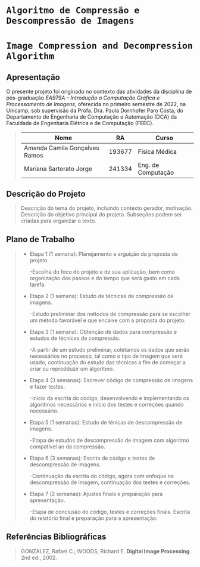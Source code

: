 # `Algoritmo de Compressão e Descompressão de Imagens`
# `Image Compression and Decompression Algorithm`

## Apresentação

O presente projeto foi originado no contexto das atividades da disciplina de pós-graduação *EA979A - Introdução a Computação Gráfica e Processamento de Imagens*, 
oferecida no primeiro semestre de 2022, na Unicamp, sob supervisão da Profa. Dra. Paula Dornhofer Paro Costa, do Departamento de Engenharia de Computação e Automação (DCA) da Faculdade de Engenharia Elétrica e de Computação (FEEC).

> |Nome  | RA | Curso|
> |--|--|--|
> | Amanda Camila Gonçalves Ramos  | 193677  | Física Médica|
> | Mariana Sartorato Jorge  | 241334  | Eng. de Computação|


## Descrição do Projeto
> Descrição do tema do projeto, incluindo contexto gerador, motivação.
> Descrição do objetivo principal do projeto.
> Subseções podem ser criadas para organizar o texto.

## Plano de Trabalho
> * Etapa 1 (1 semana): Planejamento e arguição da proposta de projeto. 
>     
>     -Escolha do foco do projeto e de sua aplicação, bem como organização dos passos e do tempo que será gasto em cada tarefa.
> * Etapa 2 (1 semana): Estudo de técnicas de compressão de imagens.
>     
>     -Estudo preliminar dos métodos de compressão para se escolher um método favorável e que encaixe com a proposta do projeto.
> * Etapa 3 (1 semana): Obtenção de dados para compressão e estudos de técnicas de compressão.
>     
>     -A partir de um estudo preliminar, coletamos os dados que serão necessários no processo, tal como o tipo de imagem que será usado, continuação do estudo das técnicas a fim de começar a criar ou reprodduzir um algoritmo.
> * Etapa 4 (3 semanas): Escrever código de compressão de imagens e fazer testes.
>     
>     -Início da escrita do código, desenvolvendo e implementando os algoritmos necessários e início dos testes e correções quando necessário.
> * Etapa 5 (1 semanas): Estudo de ténicas de descompressão de imagens.
>     
>     -Etapa de estudos de descompressão de imagem com algoritmo compatível ao da compressão.
> * Etapa 6 (3 semanas): Escrita de código e testes de descompressão de imagens.
>     
>     -Continuação da escrita do código, agora com enfoque na descompressão de imagem, continuação dos testes e correções. 
> * Etapa 7 (2 semanas): Ajustes finais e preparação para apresentação.
>     
>     -Etapa de conclusão do código, testes e correções finais. Escrita do relatório final e preparação para a apresentação.
> 
## Referências Bibliográficas
> GONZALEZ, Rafael C.; WOODS, Richard E. **Digital Image Processing**. 2nd ed., 2002.
> 
